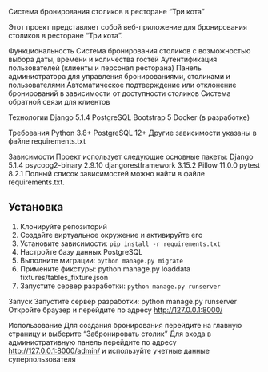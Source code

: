 Система бронирования столиков в ресторане “Три кота”

Этот проект представляет собой веб-приложение для бронирования столиков в ресторане “Три кота”.

Функциональность
Система бронирования столиков с возможностью выбора даты, времени и количества гостей
Аутентификация пользователей (клиенты и персонал ресторана)
Панель администратора для управления бронированиями, столиками и пользователями
Автоматическое подтверждение или отклонение бронирований в зависимости от доступности столиков
Система обратной связи для клиентов

Технологии
Django 5.1.4
PostgreSQL
Bootstrap 5
Docker (в разработке)

Требования
Python 3.8+
PostgreSQL 12+
Другие зависимости указаны в файле requirements.txt

Зависимости
Проект использует следующие основные пакеты:
Django 5.1.4
psycopg2-binary 2.9.10
djangorestframework 3.15.2
Pillow 11.0.0
pytest 8.2.1
Полный список зависимостей можно найти в файле requirements.txt.

## Установка

1. Клонируйте репозиторий
2. Создайте виртуальное окружение и активируйте его
3. Установите зависимости: `pip install -r requirements.txt`
4. Настройте базу данных PostgreSQL
5. Выполните миграции: `python manage.py migrate`
6. Примените фикстуры: python manage.py loaddata fixtures/tables_fixture.json
7. Запустите сервер разработки: `python manage.py runserver`

Запуск
Запустите сервер разработки: python manage.py runserver
Откройте браузер и перейдите по адресу http://127.0.0.1:8000/

Использование
Для создания бронирования перейдите на главную страницу и выберите “Забронировать столик”
Для входа в административную панель перейдите по адресу http://127.0.0.1:8000/admin/ и используйте учетные данные суперпользователя

